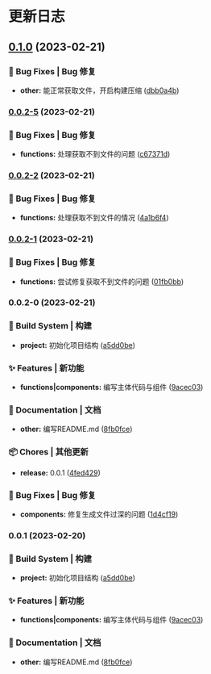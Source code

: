# 更新日志 


## [0.1.0](https://github.com/jiadaoka/vitepress-demo/compare/v0.0.2-5...v0.1.0) (2023-02-21)


### 🐛 Bug Fixes | Bug 修复

* **other:** 能正常获取文件，开启构建压缩 ([dbb0a4b](https://github.com/jiadaoka/vitepress-demo/commit/dbb0a4bd13e72bcd4f11f3f6b1584c07bf0474f7))

### [0.0.2-5](https://github.com/jiadaoka/vitepress-demo/compare/v0.0.2-2...v0.0.2-5) (2023-02-21)


### 🐛 Bug Fixes | Bug 修复

* **functions:** 处理获取不到文件的问题 ([c67371d](https://github.com/jiadaoka/vitepress-demo/commit/c67371dfbdb79d0572a02321205c57fc46e9783a))

### [0.0.2-2](https://github.com/jiadaoka/vitepress-demo/compare/v0.0.2-1...v0.0.2-2) (2023-02-21)


### 🐛 Bug Fixes | Bug 修复

* **functions:** 处理获取不到文件的情况 ([4a1b6f4](https://github.com/jiadaoka/vitepress-demo/commit/4a1b6f4fe0b9e4cf8f5883749bfacba4ed81a6f2))

### [0.0.2-1](https://github.com/jiadaoka/vitepress-demo/compare/v0.0.2-0...v0.0.2-1) (2023-02-21)


### 🐛 Bug Fixes | Bug 修复

* **functions:** 尝试修复获取不到文件的问题 ([01fb0bb](https://github.com/jiadaoka/vitepress-demo/commit/01fb0bbf96a12ace0a8f9e7bd685bd67e5c30e8d))

### 0.0.2-0 (2023-02-21)


### 👷‍ Build System | 构建

* **project:** 初始化项目结构 ([a5dd0be](https://github.com/jiadaoka/vitepress-demo/commit/a5dd0bea18b29b76ed322403f3adffdd2d5ecfae))


### ✨ Features | 新功能

* **functions|components:** 编写主体代码与组件 ([9acec03](https://github.com/jiadaoka/vitepress-demo/commit/9acec03b1a9a7a46a2b2e489fc641d7a15b69ebd))


### 📝 Documentation | 文档

* **other:** 编写README.md ([8fb0fce](https://github.com/jiadaoka/vitepress-demo/commit/8fb0fceffd444e318f9a23ed13a385e294a06897))


### 📦 Chores | 其他更新

* **release:** 0.0.1 ([4fed429](https://github.com/jiadaoka/vitepress-demo/commit/4fed429ef68259fdcfa3c55a6b2d7b7429ec57bf))


### 🐛 Bug Fixes | Bug 修复

* **components:** 修复生成文件过深的问题 ([1d4cf19](https://github.com/jiadaoka/vitepress-demo/commit/1d4cf19209e5c84cd87c3f313037d50c3b95eade))

### 0.0.1 (2023-02-20)


### 👷‍ Build System | 构建

* **project:** 初始化项目结构 ([a5dd0be](https://github.com/jiadaoka/vitepress-demo/commit/a5dd0bea18b29b76ed322403f3adffdd2d5ecfae))


### ✨ Features | 新功能

* **functions|components:** 编写主体代码与组件 ([9acec03](https://github.com/jiadaoka/vitepress-demo/commit/9acec03b1a9a7a46a2b2e489fc641d7a15b69ebd))


### 📝 Documentation | 文档

* **other:** 编写README.md ([8fb0fce](https://github.com/jiadaoka/vitepress-demo/commit/8fb0fceffd444e318f9a23ed13a385e294a06897))
